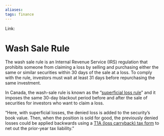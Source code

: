 ```yaml
---
aliases:
tags: finance
---
```

Link:

# Wash Sale Rule

The wash sale rule is an Internal Revenue Service (IRS) regulation that prohibits someone from claiming a loss by selling and purchasing either the same or similar securities within 30 days of the sale at a loss. To comply with the rule, investors must wait at least 31 days before repurchasing the same investment.

In Canada, the wash-sale rule is known as the “[superficial loss rule](https://www.canada.ca/en/revenue-agency/services/tax/individuals/topics/about-your-tax-return/tax-return/completing-a-tax-return/personal-income/line-127-capital-gains/capital-losses-deductions/what-a-superficial-loss.html)” and it imposes the same 30-day blackout period before and after the sale of securities for investors who want to claim a loss.

“Here, with superficial losses, the denied loss is added to the security’s book value. Then, when the position is sold for good, the previously denied losses could be applied backwards using a [T1A (loss carryback) tax form](https://www.canada.ca/en/revenue-agency/services/tax/individuals/topics/about-your-tax-return/tax-return/completing-a-tax-return/personal-income/line-127-capital-gains/capital-losses-deductions/loss-carried-back-to-previous-years.html) to net out the prior-year tax liability.”